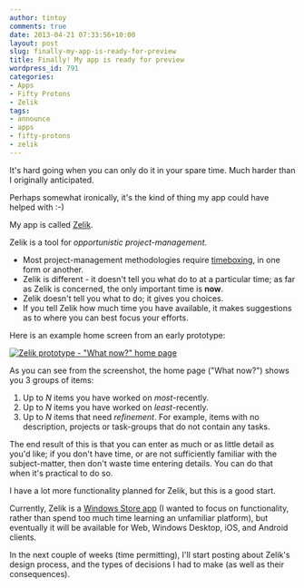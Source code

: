 ```yaml
---
author: tintoy
comments: true
date: 2013-04-21 07:33:56+10:00
layout: post
slug: finally-my-app-is-ready-for-preview
title: Finally! My app is ready for preview
wordpress_id: 791
categories:
- Apps
- Fifty Protons
- Zelik
tags:
- announce
- apps
- fifty-protons
- zelik
---
```


It's hard going when you can only do it in your spare time. Much harder than I originally anticipated.

Perhaps somewhat ironically, it's the kind of thing my app could have helped with :-)
<!--more-->

My app is called [Zelik](http://zelik-preview.azurewebsites.net/).

Zelik is a tool for _opportunistic project-management_.

* Most project-management methodologies require [timeboxing](http://en.wikipedia.org/wiki/Timeboxing), in one form or another.
* Zelik is different - it doesn't tell you what do to at a particular time; as far as Zelik is concerned, the only important time is **now**.
* Zelik doesn't tell you what to do; it gives you choices.
* If you tell Zelik how much time you have available, it makes suggestions as to where you can best focus your efforts.

Here is an example home screen from an early prototype:

[![Zelik prototype - "What now?" home page](/images/2013/04/WhatNowPrototype-300x168.png)](/images/2013/04/WhatNowPrototype.png)

As you can see from the screenshot, the home page ("What now?") shows you 3 groups of items:
1. Up to _N_ items you have worked on _most_-recently.
2. Up to _N_ items you have worked on _least_-recently.
3. Up to _N_ items that need _refinement_. For example, items with no description, projects or task-groups that do not contain any tasks.

The end result of this is that you can enter as much or as little detail as you'd like; if you don't have time, or are not sufficiently familiar with the subject-matter, then don't waste time entering details. You can do that when it's practical to do so.

I have a lot more functionality planned for Zelik, but this is a good start.

Currently, Zelik is a [Windows Store app](http://windows.microsoft.com/en-au/windows-8/apps) (I wanted to focus on functionality, rather than spend too much time learning an unfamiliar platform), but eventually it will be available for Web, Windows Desktop, iOS, and Android clients.

In the next couple of weeks (time permitting), I'll start posting about Zelik's design process, and the types of decisions I had to make (as well as their consequences).
